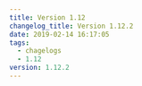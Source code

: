 ```yaml
---
title: Version 1.12
changelog_title: Version 1.12.2
date: 2019-02-14 16:17:05
tags:
  - chagelogs
  - 1.12
version: 1.12.2
---
```


<script src="https://gist.github.com/spinnaker-release/349d826502e0bc0a3e4a7ec247b9e8b4.js"/>

